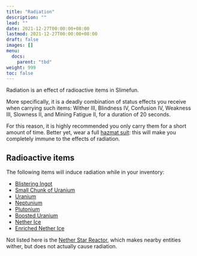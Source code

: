 ```yaml
---
title: "Radiation"
description: ""
lead: ""
date: 2021-12-27T00:00:00+08:00
lastmod: 2021-12-27T00:00:00+08:00
draft: false
images: []
menu: 
  docs:
    parent: "tbd"
weight: 999
toc: false
---
```


Radiation is an effect of radioactive items in Slimefun.

More specifically, it is a deadly combination of status effects you receive when carrying such items: Wither III, Blindness IV, Confusion IV, Weakness III, Slowness II, and Mining Fatigue II, for a duration of 20 seconds.

For this reason, it is highly recommended you only carry them for a short amount of time. Better yet, wear a full [hazmat suit](/docs/slimefun/armor#hazmat-suit): this will make you completely immune to the effects of radiation.

## Radioactive items

The following items will induce radiation while in your inventory:

* [Blistering Ingot](/docs/slimefun/blistering-ingot)
* [Small Chunk of Uranium](/docs/slimefun/uranium)
* [Uranium](/docs/slimefun/uranium)
* [Neptunium](/docs/slimefun/neptunium)
* [Plutonium](/docs/slimefun/plutonium)
* [Boosted Uranium](/docs/slimefun/boosted-uranium)
* [Nether Ice](/docs/slimefun/nether-ice)
* [Enriched Nether Ice](/docs/slimefun/enriched-nether-ice)

Not listed here is the [Nether Star Reactor](/docs/slimefun/reactors), which makes nearby entities wither, but does not actually cause radiation.

